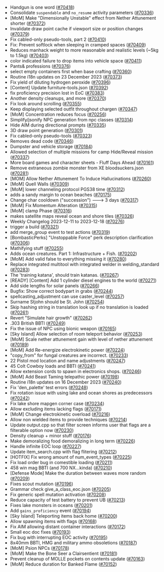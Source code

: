 * Handgun is one word ([#70418](https://github.com/CleverRaven/Cataclysm-DDA/pull/70418))
* Consolidate `suspendable` and `no_resume` activity parameters ([#70336](https://github.com/CleverRaven/Cataclysm-DDA/pull/70336))
* [MoM] Make "Dimensionally Unstable" effect from Nether Attunement shorter ([#70372](https://github.com/CleverRaven/Cataclysm-DDA/pull/70372))
* Invalidate draw point cache if viewport size or position changes ([#70379](https://github.com/CleverRaven/Cataclysm-DDA/pull/70379))
* Fix cabled-only pseudo-tools, part 2 ([#70410](https://github.com/CleverRaven/Cataclysm-DDA/pull/70410))
* Fix: Prevent softlock when sleeping in cramped spaces ([#70409](https://github.com/CleverRaven/Cataclysm-DDA/pull/70409))
* Reduces manhack weight to more reasonable and realistic levels (~5kg to 1.5kg) ([#70403](https://github.com/CleverRaven/Cataclysm-DDA/pull/70403))
* color indicated failure to drop items into vehicle space ([#70411](https://github.com/CleverRaven/Cataclysm-DDA/pull/70411))
* Pants& professions ([#70376](https://github.com/CleverRaven/Cataclysm-DDA/pull/70376))
* select empty containers first when base crafting ([#70360](https://github.com/CleverRaven/Cataclysm-DDA/pull/70360))
* Routine i18n updates on 23 December 2023 ([#70373](https://github.com/CleverRaven/Cataclysm-DDA/pull/70373))
* Fix yield of diluting hydrogen peroxide ([#70396](https://github.com/CleverRaven/Cataclysm-DDA/pull/70396))
* [Content] Update furniture-tools.json ([#70392](https://github.com/CleverRaven/Cataclysm-DDA/pull/70392))
* fix proficiency precision lost in EoC ([#70383](https://github.com/CleverRaven/Cataclysm-DDA/pull/70383))
* Another density cleanups, and more ([#70370](https://github.com/CleverRaven/Cataclysm-DDA/pull/70370))
* Fix look around scrolling ([#70355](https://github.com/CleverRaven/Cataclysm-DDA/pull/70355))
* Keep displaying selected outfit throughout chargen ([#70347](https://github.com/CleverRaven/Cataclysm-DDA/pull/70347))
* [MoM] Concentration reduces focus ([#70256](https://github.com/CleverRaven/Cataclysm-DDA/pull/70256))
* Simplify/jsonify NPC generation from npc classes ([#70314](https://github.com/CleverRaven/Cataclysm-DDA/pull/70314))
* Hide AIM during directional prompts ([#70335](https://github.com/CleverRaven/Cataclysm-DDA/pull/70335))
* 3D draw point generation ([#70301](https://github.com/CleverRaven/Cataclysm-DDA/pull/70301))
* Fix cabled-only pseudo-tools ([#70323](https://github.com/CleverRaven/Cataclysm-DDA/pull/70323))
* Removes dead code ([#70346](https://github.com/CleverRaven/Cataclysm-DDA/pull/70346))
* Dumpster and vehicle storage ([#70184](https://github.com/CleverRaven/Cataclysm-DDA/pull/70184))
* Allowed selection of multiple missions for camp Hide/Reveal mission ([#70337](https://github.com/CleverRaven/Cataclysm-DDA/pull/70337))
* More board games and character sheets - Fluff Days Ahead ([#70161](https://github.com/CleverRaven/Cataclysm-DDA/pull/70161))
* Remove extraneous zombie monster from XE bloodsuckers.json ([#70281](https://github.com/CleverRaven/Cataclysm-DDA/pull/70281))
* [MOM] Allow Nether Attunement To Induce Hallucinations ([#70260](https://github.com/CleverRaven/Cataclysm-DDA/pull/70260))
* [MoM] Quell Walls ([#70309](https://github.com/CleverRaven/Cataclysm-DDA/pull/70309))
* [MoM] lower channeling protocol PGS38 time ([#70312](https://github.com/CleverRaven/Cataclysm-DDA/pull/70312))
* adds a sandy margin to ocean beaches ([#70175](https://github.com/CleverRaven/Cataclysm-DDA/pull/70175))
* Change char cooldown ("succession") ---> 3 days ([#70317](https://github.com/CleverRaven/Cataclysm-DDA/pull/70317))
* [MoM] Fix Momentum Alteration ([#70315](https://github.com/CleverRaven/Cataclysm-DDA/pull/70315))
* [MoM] clamp Phase ([#70316](https://github.com/CleverRaven/Cataclysm-DDA/pull/70316))
* makes satellite maps reveal ocean and shore tiles ([#70326](https://github.com/CleverRaven/Cataclysm-DDA/pull/70326))
* Weekly Changelog 2023-12-11 to 2023-12-18 ([#70276](https://github.com/CleverRaven/Cataclysm-DDA/pull/70276))
* trigger a build ([#70321](https://github.com/CleverRaven/Cataclysm-DDA/pull/70321))
* add merge_group event to test actions ([#70319](https://github.com/CleverRaven/Cataclysm-DDA/pull/70319))
* [BombasticPerks] "Unstoppable Force" perk description clarification ([#70306](https://github.com/CleverRaven/Cataclysm-DDA/pull/70306))
* Mathifying stuff ([#70255](https://github.com/CleverRaven/Cataclysm-DDA/pull/70255))
* Adds ocean creatures. Part 1: Infrastructure + Fish. ([#70202](https://github.com/CleverRaven/Cataclysm-DDA/pull/70202))
* [MoM] Add valid false to everything missing it  ([#70280](https://github.com/CleverRaven/Cataclysm-DDA/pull/70280))
* Replace integrated multitool with integrated welder in welding_standard ([#70283](https://github.com/CleverRaven/Cataclysm-DDA/pull/70283))
* The 'training katana', should train katanas. ([#70267](https://github.com/CleverRaven/Cataclysm-DDA/pull/70267))
* [READY] [Content] Add 1 cylinder diesel engines to the world ([#70271](https://github.com/CleverRaven/Cataclysm-DDA/pull/70271))
* Add side lengths for solar panels ([#70266](https://github.com/CleverRaven/Cataclysm-DDA/pull/70266))
* Bugfix: Show correct bodypart in grabs ([#70244](https://github.com/CleverRaven/Cataclysm-DDA/pull/70244))
* spellcasting_adjustment can use caster_level  ([#70257](https://github.com/CleverRaven/Cataclysm-DDA/pull/70257))
* Surname Stjohn should be St. John ([#70254](https://github.com/CleverRaven/Cataclysm-DDA/pull/70254))
* Skip hashing string in translation look up if no translation is loaded ([#70261](https://github.com/CleverRaven/Cataclysm-DDA/pull/70261))
* Revert "Simulate hair growth" ([#70262](https://github.com/CleverRaven/Cataclysm-DDA/pull/70262))
* .303 British BBTI ([#70249](https://github.com/CleverRaven/Cataclysm-DDA/pull/70249))
* Fix the issue of NPC using bionic weapon ([#70165](https://github.com/CleverRaven/Cataclysm-DDA/pull/70165))
* [Sky Island] Allow selection of room teleport behavior ([#70253](https://github.com/CleverRaven/Cataclysm-DDA/pull/70253))
* [MoM] Scale nether attunement gain with level of nether attunement ([#70189](https://github.com/CleverRaven/Cataclysm-DDA/pull/70189))
* [MoM] Add Re-energize electrokinetic power ([#70224](https://github.com/CleverRaven/Cataclysm-DDA/pull/70224))
* "copy_from" for fungal creatures are incorrect. ([#70233](https://github.com/CleverRaven/Cataclysm-DDA/pull/70233))
* 22 Pistol mod location and name adjustments ([#70247](https://github.com/CleverRaven/Cataclysm-DDA/pull/70247))
* 45 Colt Cowboy loads and BBTI ([#70241](https://github.com/CleverRaven/Cataclysm-DDA/pull/70241))
* Allow extension cords to spawn in electronics shops. ([#70246](https://github.com/CleverRaven/Cataclysm-DDA/pull/70246))
* [MoM] Add Beast Taming telepathic power ([#70198](https://github.com/CleverRaven/Cataclysm-DDA/pull/70198))
* Routine i18n updates on 16 December 2023 ([#70240](https://github.com/CleverRaven/Cataclysm-DDA/pull/70240))
* Fix 'den_palette' test errors ([#70248](https://github.com/CleverRaven/Cataclysm-DDA/pull/70248))
* Fix rotation issue with using lake and ocean shores as predecessors ([#70242](https://github.com/CleverRaven/Cataclysm-DDA/pull/70242))
* Fix lake shore mapgen corner case ([#70234](https://github.com/CleverRaven/Cataclysm-DDA/pull/70234))
* Allow excluding items lacking flags ([#70171](https://github.com/CleverRaven/Cataclysm-DDA/pull/70171))
* [MoM] Change electrokinetic overload ([#70216](https://github.com/CleverRaven/Cataclysm-DDA/pull/70216))
* Allow non wielded items to provide techniques ([#70214](https://github.com/CleverRaven/Cataclysm-DDA/pull/70214))
* Update output.cpp so that filter screen informs user that flags are a filterable option now ([#70230](https://github.com/CleverRaven/Cataclysm-DDA/pull/70230))
* Density cleanup + minor stuff ([#70176](https://github.com/CleverRaven/Cataclysm-DDA/pull/70176))
* Make demoralizing food demoralizing in long term ([#70226](https://github.com/CleverRaven/Cataclysm-DDA/pull/70226))
* Handle infinite EOC loop ([#70227](https://github.com/CleverRaven/Cataclysm-DDA/pull/70227))
* Update item_search.cpp with flag flitering ([#70212](https://github.com/CleverRaven/Cataclysm-DDA/pull/70212))
* [HOTFIX] Fix wrong amount of num_event_types ([#70225](https://github.com/CleverRaven/Cataclysm-DDA/pull/70225))
* Fix load order bug in comestible loading ([#70211](https://github.com/CleverRaven/Cataclysm-DDA/pull/70211))
* 458 win mag BBTI (and 700 NX...kinda) ([#70210](https://github.com/CleverRaven/Cataclysm-DDA/pull/70210))
* [Defense Mode] Make the duration between waves more random ([#70209](https://github.com/CleverRaven/Cataclysm-DDA/pull/70209))
* Fixes scout mutation ([#70196](https://github.com/CleverRaven/Cataclysm-DDA/pull/70196))
* Grammar check give_a_class_eoc.json ([#70205](https://github.com/CleverRaven/Cataclysm-DDA/pull/70205))
* Fix generic spell mutation activation ([#70208](https://github.com/CleverRaven/Cataclysm-DDA/pull/70208))
* Reduce capacity of test battery to prevent UB ([#70213](https://github.com/CleverRaven/Cataclysm-DDA/pull/70213))
* Fixes lake monsters in oceans ([#70201](https://github.com/CleverRaven/Cataclysm-DDA/pull/70201))
* Add ```gains_proficiency``` event ([#70194](https://github.com/CleverRaven/Cataclysm-DDA/pull/70194))
* [Sky Island] Teleporting items back home ([#70200](https://github.com/CleverRaven/Cataclysm-DDA/pull/70200))
* Allow spawning items with flags ([#70168](https://github.com/CleverRaven/Cataclysm-DDA/pull/70168))
* Fix AIM allowing distant container interactions ([#70172](https://github.com/CleverRaven/Cataclysm-DDA/pull/70172))
* Small eoc doc fixes ([#70193](https://github.com/CleverRaven/Cataclysm-DDA/pull/70193))
* Fix bug with interrupting EOC activity ([#70195](https://github.com/CleverRaven/Cataclysm-DDA/pull/70195))
* 8x40mm BBTI, HMG and military ammo obsoletions ([#70187](https://github.com/CleverRaven/Cataclysm-DDA/pull/70187))
* [MoM] Psion NPCs ([#70178](https://github.com/CleverRaven/Cataclysm-DDA/pull/70178))
* [MoM] Make the Bone Seer a Clairsentient ([#70181](https://github.com/CleverRaven/Cataclysm-DDA/pull/70181))
* Prevent cleanup of MOLLE pockets on contents update ([#70163](https://github.com/CleverRaven/Cataclysm-DDA/pull/70163))
* [MoM] Reduce duration for Banked Flame ([#70152](https://github.com/CleverRaven/Cataclysm-DDA/pull/70152))
